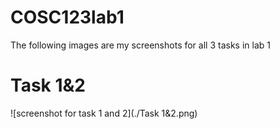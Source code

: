 # COSC123lab1
The following images are my screenshots for all 3 tasks in lab 1
# Task 1&2
![screenshot for task 1 and 2](./Task 1&2.png)
